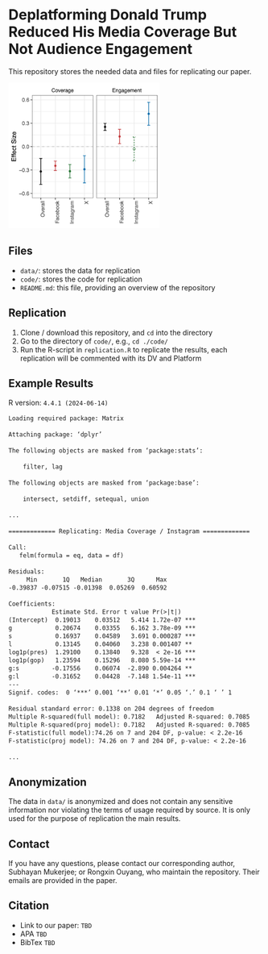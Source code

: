 # Deplatforming Donald Trump Reduced His Media Coverage But Not Audience Engagement

This repository stores the needed data and files for replicating our paper.

<img src="./figure/effect.sizes.png" width="300"/>  

## Files

- `data/`: stores the data for replication
- `code/`: stores the code for replication
- `README.md`: this file, providing an overview of the repository

## Replication

1. Clone / download this repository, and `cd` into the directory
2. Go to the directory of `code/`, e.g., `cd ./code/`
3. Run the R-script in `replication.R` to replicate the results, each replication will be commented with its DV and Platform

## Example Results
R version: `4.4.1 (2024-06-14)`

```
Loading required package: Matrix

Attaching package: ‘dplyr’

The following objects are masked from ‘package:stats’:

    filter, lag

The following objects are masked from ‘package:base’:

    intersect, setdiff, setequal, union

...

============= Replicating: Media Coverage / Instagram =============

Call:
   felm(formula = eq, data = df) 

Residuals:
     Min       1Q   Median       3Q      Max 
-0.39837 -0.07515 -0.01398  0.05269  0.60592 

Coefficients:
            Estimate Std. Error t value Pr(>|t|)    
(Intercept)  0.19013    0.03512   5.414 1.72e-07 ***
g            0.20674    0.03355   6.162 3.78e-09 ***
s            0.16937    0.04589   3.691 0.000287 ***
l            0.13145    0.04060   3.238 0.001407 ** 
log1p(pres)  1.29100    0.13840   9.328  < 2e-16 ***
log1p(gop)   1.23594    0.15296   8.080 5.59e-14 ***
g:s         -0.17556    0.06074  -2.890 0.004264 ** 
g:l         -0.31652    0.04428  -7.148 1.54e-11 ***
---
Signif. codes:  0 ‘***’ 0.001 ‘**’ 0.01 ‘*’ 0.05 ‘.’ 0.1 ‘ ’ 1

Residual standard error: 0.1338 on 204 degrees of freedom
Multiple R-squared(full model): 0.7182   Adjusted R-squared: 0.7085 
Multiple R-squared(proj model): 0.7182   Adjusted R-squared: 0.7085 
F-statistic(full model):74.26 on 7 and 204 DF, p-value: < 2.2e-16 
F-statistic(proj model): 74.26 on 7 and 204 DF, p-value: < 2.2e-16 

...

```

## Anonymization

The data in `data/` is anonymized and does not contain any sensitive information nor violating the terms of usage required by source. It is only used for the purpose of replication the main results.

## Contact

If you have any questions, please contact our corresponding author, Subhayan Mukerjee; or Rongxin Ouyang, who maintain the repository. Their emails are provided in the paper.

## Citation

- Link to our paper:
`TBD`
- APA
`TBD`
- BibTex
`TBD`
